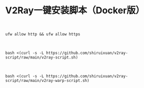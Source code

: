 # V2Ray一键安装脚本（Docker版）
&nbsp;
```
ufw allow http && ufw allow https
```
&nbsp;
```
bash <(curl -s -L https://github.com/shiruixuan/v2ray-script/raw/main/v2ray-script.sh)
```
&nbsp;
```
bash <(curl -s -L https://github.com/shiruixuan/v2ray-script/raw/main/v2ray-warp-script.sh)
```
